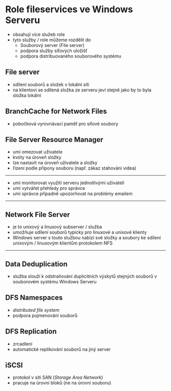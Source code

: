 # Role fileservices ve Windows Serveru
- obsahují více služeb role
- tyto služby / role můžeme rozdělit do
	- Souborový server (File server)
	- podpora služby síťových uložišť
	- podpora distribuovaného souborového systému
## File server
- sdílení souborů a složek v lokální síti
- na klientovi se sdílená složka ze serveru jeví stejně jako by to byla složka lokální
## BranchCache for Network Files
- pobočková vyrovnávací paměť pro síťové soubory
## File Server Resource Manager
- umí omezovat uživatele
- kvóty na úroveň složky
- lze nastavit na úroveň uživatele a složky
- řízení podle přípony souboru (např. zákaz stahování videa)
---
- umí monitorovat využití serveru jednotlivými uživateli
- umí vytvářet přehledy pro správce
- umí správce případně upozorňovat na problémy emailem
---
## Network File Server
- je to unixový a linuxový subserver / služba
- umožňuje sdílení souborů typicky pro linuxové a unixové klienty
- Windows server s touto službou nabízí své složky a soubory ke sdílení unixovým / linuxovým klientům protokolem NFS
---
## Data Deduplication
- služba slouží k odstraňování duplicitních výskytů stejných souborů v souborovém systému Windows Serveru
## DFS Namespaces
- *distributed file system*
- podpora pojmenování souborů
## DFS Replication
- zrcadlení
- automatické replikování souborů na jiný server
## iSCSI
- protokol v síti SAN (*Storage Area Network*)
- pracuje na úrovni bloků (ne na úrovni souboru)
